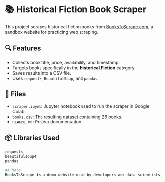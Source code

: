 # 📚 Historical Fiction Book Scraper

This project scrapes historical fiction books from [BooksToScrape.com](https://books.toscrape.com/), a sandbox website for practicing web scraping.

## 🔍 Features

- Collects book title, price, availability, and timestamp.
- Targets books specifically in the **Historical Fiction** category.
- Saves results into a CSV file.
- Uses `requests`, `BeautifulSoup`, and `pandas`.

## 📁 Files

- `scraper.ipynb`: Jupyter notebook used to run the scraper in Google Colab.
- `books.csv`: The resulting dataset containing 26 books.
- `README.md`: Project documentation.

## 📦 Libraries Used

```python
requests
beautifulsoup4
pandas

## Note
BooksToScrape is a demo website used by developers and data scientists to practice scraping. The content is fictional and intended for learning purposes.
